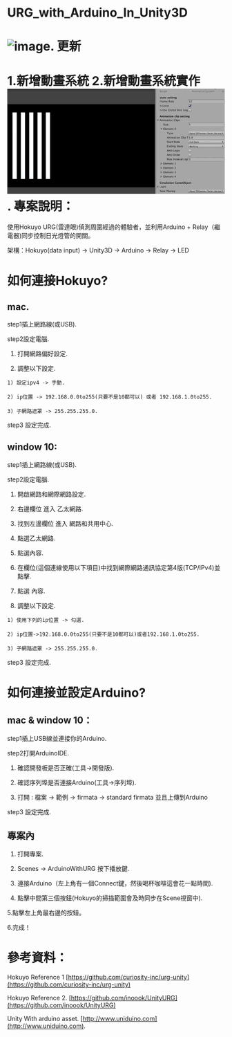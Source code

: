 # URG_with_Arduino_In_Unity3D

![image](https://github.com/doremi31618/HokuyoURG_with_Arduino_In_Unity3D/blob/master/Pic/ezgif.com-video-to-gif.gif). 
更新
========
1.新增動畫系統
2.新增動畫系統實作
![image](https://github.com/doremi31618/HokuyoURG_with_Arduino_In_Unity3D/blob/master/Pic/AnimationSystemDemo.gif).
專案說明：
========
使用Hokuyo URG(雷達眼)偵測周圍經過的體驗者，並利用Arduino + Relay（繼電器)同步控制日光燈管的開關。  

架構：Hokuyo(data input) -> Unity3D -> Arduino -> Relay -> LED

如何連接Hokuyo?
=============
mac.
----
step1插上網路線(或USB). 

step2設定電腦. 

  1. 打開網路偏好設定. 
  
  2. 調整以下設定. 
  
    1) 設定ipv4 -> 手動. 
    
    2) ip位置 -> 192.168.0.0to255(只要不是10都可以) 或者 192.168.1.0to255.  
    
    3) 子網路遮罩 -> 255.255.255.0. 
    
step3 設定完成. 

window 10:
----------
step1插上網路線(或USB).  

step2設定電腦. 

  1. 開啟網路和網際網路設定.
  
  2. 右邊欄位 進入 乙太網路. 
  
  3. 找到左邊欄位 進入 網路和共用中心. 
  
  4. 點選乙太網路. 
  
  5. 點選內容. 
  
  6. 在欄位(這個連線使用以下項目)中找到網際網路通訊協定第4版(TCP/IPv4)並點擊. 
  
  7. 點選 內容. 
  
  8. 調整以下設定. 
  
    1) 使用下列的ip位置 -> 勾選. 
    
    2) ip位置->192.168.0.0to255(只要不是10都可以)或者192.168.1.0to255. 
    
    3) 子網路遮罩 -> 255.255.255.0. 
    
step3 設定完成.

如何連接並設定Arduino?
==================
mac & window 10：  
----------------
step1插上USB線並連接你的Arduino.  

step2打開ArduinoIDE.  

  1. 確認開發板是否正確(工具->開發版). 
  
  2. 確認序列埠是否連接Arduino(工具->序列埠). 
  
  3. 打開 : 檔案 -> 範例 -> firmata -> standard firmata 並且上傳到Arduino 
  
step3 設定完成. 

專案內
---------
1. 打開專案. 

2. Scenes -> ArduinoWithURG 按下播放鍵. 

3. 連接Arduino（左上角有一個Connect鍵，然後喝杯咖啡這會花一點時間). 

4. 點擊中間第三個按鈕(Hokuyo的掃描範圍會及時同步在Scene視窗中). 

5.點擊左上角最右邊的按鈕。

6.完成！  
  
參考資料：
==============
Hokuyo Reference 1 
[https://github.com/curiosity-inc/urg-unity](https://github.com/curiosity-inc/urg-unity)  

Hokuyo Reference 2. 
[https://github.com/inoook/UnityURG](https://github.com/inoook/UnityURG)  

Unity With arduino asset. 
[http://www.uniduino.com](http://www.uniduino.com). 
